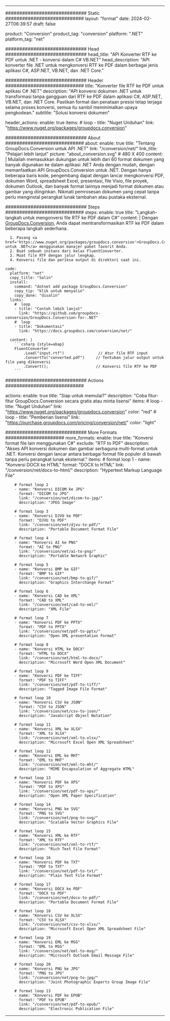  
---
############################# Static ############################
layout: "format"
date: 2024-02-27T06:39:57
draft: false

product: "Conversion"
product_tag: "conversion"
platform: ".NET"
platform_tag: "net"

############################# Head #############################
head_title: "API Konverter RTF ke PDF untuk .NET - konversi dalam C# VB.NET"
head_description: "API konverter file .NET untuk mengkonversi RTF ke PDF dalam berbagai jenis aplikasi C#, ASP.NET, VB.NET, dan .NET Core."

############################# Header ############################
title: "Konverter file RTF ke PDF untuk aplikasi C# .NET" 
description: "API konversi dokumen .NET untuk transformasi tanpa gangguan dari RTF ke PDF dalam aplikasi C#, ASP.NET, VB.NET, dan .NET Core. Pastikan format dan penataan presisi tetap terjaga selama proses konversi, semua itu sambil meminimalkan upaya pengkodean." 
subtitle: "Solusi konversi dokumen" 

header_actions:
  enable: true
  items:
    #  loop
    - title: "Nuget Unduhan"
      link: "https://www.nuget.org/packages/groupdocs.conversion"


############################# About ############################
about:
    enable: true
    title: "Tentang GroupDocs.Conversion untuk API .NET"
    link: "/conversion/net/"
    link_title: "Pelajari lebih lanjut"
    picture: "about_conversion.svg" # 480 X 400
    content: |
      Mulailah memasukkan dukungan untuk lebih dari 60 format dokumen yang banyak digunakan ke dalam aplikasi .NET Anda dengan mudah, dengan memanfaatkan API GroupDocs.Conversion untuk .NET. Dengan hanya beberapa baris kode, pengembang dapat dengan lancar mengkonversi PDF, dokumen Word, spreadsheet Excel, presentasi, file Visio, file proyek, dokumen Outlook, dan banyak format lainnya menjadi format dokumen atau gambar yang diinginkan. Nikmati pemrosesan dokumen yang cepat tanpa perlu menginstal perangkat lunak tambahan atau pustaka eksternal.


############################# Steps ############################
steps:
    enable: true
    title: "Langkah-langkah untuk mengonversi file RTF ke PDF dalam C#" 
    content: |
      Dengan <a href='https://products.groupdocs.com/conversion/net/'>GroupDocs.Conversion</a>, Anda dapat mentransformasikan RTF ke PDF dalam beberapa langkah sederhana.
      
      1. Pasang <a href='https://www.nuget.org/packages/groupdocs.conversion'>GroupDocs.Conversion untuk .NET</a> menggunakan manajer paket favorit Anda. 
      2. Buat sebuah instans dari kelas FluentConverter.  
      3. Muat file RTF dengan jalur lengkap. 
      4. Konversi file dan periksa output di direktori saat ini. 
   
    code:
      platform: "net"
      copy_title: "Salin"
      install:
        command: "dotnet add package GroupDocs.Conversion"
        copy_tip: "klik untuk menyalin"
        copy_done: "disalin"
      links:
        #  loop
        - title: "Contoh lebih lanjut"
          link: "https://github.com/groupdocs-conversion/GroupDocs.Conversion-for-.NET"
        #  loop
        - title: "Dokumentasi"
          link: "https://docs.groupdocs.com/conversion/net/"
          
      content: |
        ```csharp {style=abap}
        FluentConverter
            .Load("input.rtf")               // Atur file RTF input
            .ConvertTo("converted.pdf")     // Tentukan jalur output untuk file yang dikonversi
            .Convert();                     // Konversi file RTF ke PDF        
        ```            

############################# Actions ############################

actions:
  enable: true
  title: "Siap untuk memulai?"
  description: "Coba fitur-fitur GroupDocs.Conversion secara gratis atau minta lisensi"
  items:
    #  loop
    - title: "Nuget Unduhan"
      link: "https://www.nuget.org/packages/groupdocs.conversion"
      color: "red"
        #  loop
    - title: "Pemberian lisensi"
      link: "https://purchase.groupdocs.com/pricing/conversion/net/"
      color: "light"


############################# More Formats #####################
more_formats:
    enable: true
    title: "Konversi format file lain menggunakan C#"
    exclude: "RTF to PDF"
    description: "Akses API konversi dokumen dan gambar serbaguna multi-format untuk .NET. Konversi dengan lancar antara berbagai format file populer di bawah tanpa perlu perangkat lunak eksternal."
    items: 
        # format loop 1
        - name: "Konversi DOCX ke HTML"
          format: "DOCX to HTML"
          link: "/conversion/net/docx-to-html/"
          description: "Hypertext Markup Language File" 

        # format loop 2
        - name: "Konversi DICOM ke JPG" 
          format: "DICOM to JPG"
          link: "/conversion/net/dicom-to-jpg/"
          description: "JPEG Image" 

        # format loop 3
        - name: "Konversi DJVU ke PDF"
          format: "DJVU to PDF"
          link: "/conversion/net/djvu-to-pdf/"
          description: "Portable Document Format File" 

        # format loop 4
        - name: "Konversi AI ke PNG"
          format: "AI to PNG"
          link: "/conversion/net/ai-to-png/"
          description: "Portable Network Graphic" 

        # format loop 5
        - name: "Konversi BMP ke GIF"
          format: "BMP to GIF"
          link: "/conversion/net/bmp-to-gif/"
          description: "Graphics Interchange Format"

        # format loop 6
        - name: "Konversi CAD ke XML"
          format: "CAD to XML"
          link: "/conversion/net/cad-to-xml/"
          description: "XML File"

        # format loop 7
        - name: "Konversi PDF ke PPTX"
          format: "PDF to PPTX"
          link: "/conversion/net/pdf-to-pptx/"
          description: "Open XML presentation Format"

        # format loop 8
        - name: "Konversi HTML ke DOCX"
          format: "HTML to DOCX"
          link: "/conversion/net/html-to-docx/"
          description: "Microsoft Word Open XML Document"

        # format loop 9
        - name: "Konversi PDF ke TIFF"
          format: "PDF to TIFF"
          link: "/conversion/net/pdf-to-tiff/"
          description: "Tagged Image File Format" 

        # format loop 10
        - name: "Konversi CSV ke JSON" 
          format: "CSV to JSON"
          link: "/conversion/net/csv-to-json/"
          description: "JavaScript Object Notation" 

        # format loop 11
        - name: "Konversi XML ke XLSX" 
          format: "XML to XLSX"
          link: "/conversion/net/xml-to-xlsx/"
          description: "Microsoft Excel Open XML Spreadsheet"  
          
        # format loop 12
        - name: "Konversi EML ke MHT"
          format: "EML to MHT"
          link: "/conversion/net/eml-to-mht/"
          description: "MIME Encapsulation of Aggregate HTML"  
              
        # format loop 13
        - name: "Konversi PDF ke XPS"
          format: "PDF to XPS"
          link: "/conversion/net/pdf-to-xps/"
          description: "Open XML Paper Specification" 
          
        # format loop 14
        - name: "Konversi PNG ke SVG"
          format: "PNG to SVG"
          link: "/conversion/net/png-to-svg/"
          description: "Scalable Vector Graphics File" 
          
        # format loop 15
        - name: "Konversi XML ke RTF"
          format: "XML to RTF"
          link: "/conversion/net/xml-to-rtf/"
          description: "Rich Text File Format"
          
        # format loop 16
        - name: "Konversi PDF ke TXT"
          format: "PDF to TXT"
          link: "/conversion/net/pdf-to-txt/"
          description: "Plain Text File Format"              
        
        # format loop 17
        - name: "Konversi DOCX ke PDF"
          format: "DOCX to PDF"
          link: "/conversion/net/docx-to-pdf/"
          description: "Portable Document Format File"
 
        # format loop 18
        - name: "Konversi CSV ke XLSX"
          format: "CSV to XLSX"
          link: "/conversion/net/csv-to-xlsx/"
          description: "Microsoft Excel Open XML Spreadsheet File"
 
        # format loop 19
        - name: "Konversi EML ke MSG"
          format: "EML to MSG"
          link: "/conversion/net/eml-to-msg/"
          description: "Microsoft Outlook Email Message File"

        # format loop 20
        - name: "Konversi PNG ke JPG"
          format: "PNG to JPG"
          link: "/conversion/net/png-to-jpg/"
          description: "Joint Photographic Experts Group Image File"

        # format loop 13
        - name: "Konversi PDF ke EPUB"
          format: "PDF to EPUB"
          link: "/conversion/net/pdf-to-epub/"
          description: "Electronic Publication File"

---
